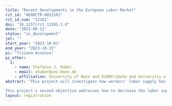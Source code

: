 ```yaml
---
title: "Recent Developments in the European Labor Market"
rct_id: "AEARCTR-0012101"
rct_id_num: "12101"
doi: "10.1257/rct.12101-1.0"
date: "2023-09-12"
status: "in_development"
jel: ""
start_year: "2023-10-01"
end_year: "2023-10-15"
pi: "Tiziana Assenza"
pi_other:
  1:
    - name: Stefanie J. Huber
    - email: shuber@uni-bonn.de
    - affiliation: University of Bonn and ECONtribute and University of Amsterdam
abstract: "This project will investigate how workers' labor supply has changed since the pandemic's onset and the underlying reasons for these changes. Individuals may alter/reduce their labor supply patterns for several reasons, e.g., due to (i) continued disruptive childcare/schooling, (ii) incapacity due to Long-Covid, (iii) current employment has become too stressful, or because the pandemic has permanently altered their (iv) preferences governing the trade-off between working hours (i.e., consumption) and leisure, or (v) their job preferences for flexibility. Effective policy-making requires knowledge of what motivations are underlying observed changes in labor supply behavior, as the differing underlying motivations would each require very different policy responses.
This project's second objective addresses how to decrease the labor supply shortage in Germany. Empirical evidence shows that the employed skilled workers have significantly decreased their working hours since the onset of the pandemic, and the average number of hours worked by the employed remains below pre-pandemic levels. Conducting a survey experiment (with various treatments), we aim to find sector-specific solutions. We will investigate how firms could increase their current part-time employees' labor market participation (hours worked). In addition, we explore with an experiment what keeps skilled workers in the "hidden reserve" and how to incentivize them to join the labor force."
layout: registration
---
```


